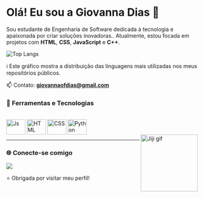 # Olá! Eu sou a Giovanna Dias 🌸

Sou estudante de Engenharia de Software dedicada à tecnologia e apaixonada por criar soluções inovadoras.. 
Atualmente, estou focada em projetos com **HTML**, **CSS**, **JavaScript** e **C++**.

![Top Langs](https://github-readme-stats.vercel.app/api/top-langs/?username=GIVNNDIAS&layout=compact&theme=dracula)

ℹ️ Este gráfico mostra a distribuição das linguagens mais utilizadas nos meus repositórios públicos.

📫 Contato: **giovannaofdias@gmail.com**

### 🔨 Ferramentas e Tecnologias

<div style="display: inline_block"><br>
  <img align="center" alt="Js" height="40" width="50" src="https://cdn.jsdelivr.net/gh/devicons/devicon/icons/javascript/javascript-original.svg">
  <img align="center" alt="HTML" height="40" width="50" src="https://cdn.jsdelivr.net/gh/devicons/devicon/icons/html5/html5-original.svg">
  <img align="center" alt="CSS" height="40" width="50" src="https://cdn.jsdelivr.net/gh/devicons/devicon/icons/css3/css3-original.svg">
  <img align="center" alt="Python" height="40" width="50" src="https://cdn.jsdelivr.net/gh/devicons/devicon/icons/python/python-original.svg">
</div>

<img align="right" alt="Jiji gif" src="https://media.giphy.com/media/MDJ9IbxxvDUQM/giphy.gif" width="150"/>

---

### 🌐 Conecte-se comigo

<a href="www.linkedin.com/in/giovanna-dias-049846380" target="_blank"><img src="https://img.shields.io/badge/LinkedIn-0077B5?style=for-the-badge&logo=linkedin&logoColor=white" target="_blank"></a>



⭐ Obrigada por visitar meu perfil! 

